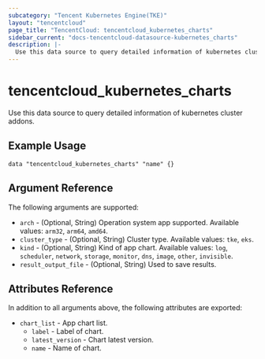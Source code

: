 ```yaml
---
subcategory: "Tencent Kubernetes Engine(TKE)"
layout: "tencentcloud"
page_title: "TencentCloud: tencentcloud_kubernetes_charts"
sidebar_current: "docs-tencentcloud-datasource-kubernetes_charts"
description: |-
  Use this data source to query detailed information of kubernetes cluster addons.
---
```


# tencentcloud_kubernetes_charts

Use this data source to query detailed information of kubernetes cluster addons.

## Example Usage

```hcl
data "tencentcloud_kubernetes_charts" "name" {}
```

## Argument Reference

The following arguments are supported:

* `arch` - (Optional, String) Operation system app supported. Available values: `arm32`, `arm64`, `amd64`.
* `cluster_type` - (Optional, String) Cluster type. Available values: `tke`, `eks`.
* `kind` - (Optional, String) Kind of app chart. Available values: `log`, `scheduler`, `network`, `storage`, `monitor`, `dns`, `image`, `other`, `invisible`.
* `result_output_file` - (Optional, String) Used to save results.

## Attributes Reference

In addition to all arguments above, the following attributes are exported:

* `chart_list` - App chart list.
  * `label` - Label of chart.
  * `latest_version` - Chart latest version.
  * `name` - Name of chart.



